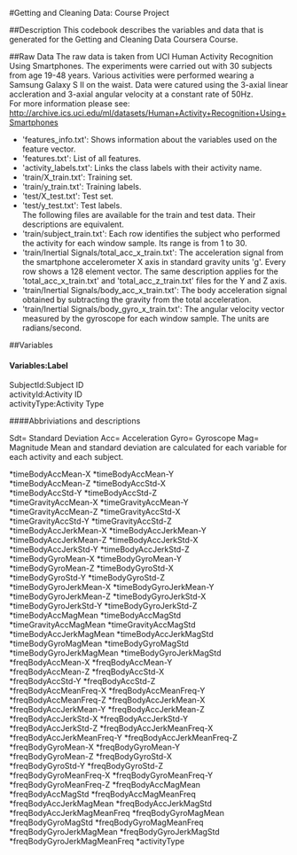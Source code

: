 #Getting and Cleaning Data: Course Project

##Description
This codebook describes the variables and data that is generated for the Getting and Cleaning Data Coursera Course.

##Raw Data
The raw data is taken from UCI Human Activity Recognition Using Smartphones. The experiments were carried out with 30 subjects from age 19-48 years.  Various activities were performed wearing a Samsung Galaxy S II on the waist.  Data were catured using the 3-axial linear accleration and 3-axial angular velocity at a constant rate of 50Hz.  
For more information please see:
http://archive.ics.uci.edu/ml/datasets/Human+Activity+Recognition+Using+Smartphones

- 'features_info.txt': Shows information about the variables used on the feature vector. <br/>
- 'features.txt': List of all features. <br/>
- 'activity_labels.txt': Links the class labels with their activity name.  <br/>
- 'train/X_train.txt': Training set.<br/>
- 'train/y_train.txt': Training labels.<br/>
- 'test/X_test.txt': Test set.<br/>
- 'test/y_test.txt': Test labels.<br/>
The following files are available for the train and test data. Their descriptions are equivalent. <br/>
- 'train/subject_train.txt': Each row identifies the subject who performed the activity for each window sample. Its range is from 1 to 30. <br/>
- 'train/Inertial Signals/total_acc_x_train.txt': The acceleration signal from the smartphone accelerometer X axis in standard gravity units 'g'. Every row shows a 128 element vector. The same description applies for the 'total_acc_x_train.txt' and 'total_acc_z_train.txt' files for the Y and Z axis. <br/>
- 'train/Inertial Signals/body_acc_x_train.txt': The body acceleration signal obtained by subtracting the gravity from the total acceleration. <br/>
- 'train/Inertial Signals/body_gyro_x_train.txt': The angular velocity vector measured by the gyroscope for each window sample. The units are radians/second. <br/>

##Variables

#### Variables:Label			
 SubjectId:Subject ID          
 activityId:Activity ID 	
 activityType:Activity Type	

####Abbriviations and descriptions <br/>

Sdt= Standard Deviation
Acc= Acceleration
Gyro= Gyroscope
Mag= Magnitude
Mean and standard deviation are calculated for each variable for each activity and each subject.

*timeBodyAccMean-X           *timeBodyAccMean-Y          
*timeBodyAccMean-Z           *timeBodyAccStd-X           
*timeBodyAccStd-Y            *timeBodyAccStd-Z           
*timeGravityAccMean-X        *timeGravityAccMean-Y       
*timeGravityAccMean-Z        *timeGravityAccStd-X        
*timeGravityAccStd-Y         *timeGravityAccStd-Z        
*timeBodyAccJerkMean-X       *timeBodyAccJerkMean-Y      
*timeBodyAccJerkMean-Z       *timeBodyAccJerkStd-X       
*timeBodyAccJerkStd-Y        *timeBodyAccJerkStd-Z       
*timeBodyGyroMean-X          *timeBodyGyroMean-Y         
*timeBodyGyroMean-Z          *timeBodyGyroStd-X          
*timeBodyGyroStd-Y           *timeBodyGyroStd-Z          
*timeBodyGyroJerkMean-X      *timeBodyGyroJerkMean-Y     
*timeBodyGyroJerkMean-Z      *timeBodyGyroJerkStd-X      
*timeBodyGyroJerkStd-Y       *timeBodyGyroJerkStd-Z      
*timeBodyAccMagMean          *timeBodyAccMagStd          
*timeGravityAccMagMean       *timeGravityAccMagStd       
*timeBodyAccJerkMagMean      *timeBodyAccJerkMagStd      
*timeBodyGyroMagMean         *timeBodyGyroMagStd         
*timeBodyGyroJerkMagMean     *timeBodyGyroJerkMagStd     
*freqBodyAccMean-X           *freqBodyAccMean-Y          
*freqBodyAccMean-Z           *freqBodyAccStd-X           
*freqBodyAccStd-Y            *freqBodyAccStd-Z           
*freqBodyAccMeanFreq-X       *freqBodyAccMeanFreq-Y      
*freqBodyAccMeanFreq-Z       *freqBodyAccJerkMean-X      
*freqBodyAccJerkMean-Y       *freqBodyAccJerkMean-Z      
*freqBodyAccJerkStd-X        *freqBodyAccJerkStd-Y       
*freqBodyAccJerkStd-Z        *freqBodyAccJerkMeanFreq-X  
*freqBodyAccJerkMeanFreq-Y   *freqBodyAccJerkMeanFreq-Z  
*freqBodyGyroMean-X          *freqBodyGyroMean-Y         
*freqBodyGyroMean-Z          *freqBodyGyroStd-X          
*freqBodyGyroStd-Y           *freqBodyGyroStd-Z          
*freqBodyGyroMeanFreq-X      *freqBodyGyroMeanFreq-Y     
*freqBodyGyroMeanFreq-Z      *freqBodyAccMagMean         
*freqBodyAccMagStd           *freqBodyAccMagMeanFreq     
*freqBodyAccJerkMagMean      *freqBodyAccJerkMagStd      
*freqBodyAccJerkMagMeanFreq  *freqBodyGyroMagMean        
*freqBodyGyroMagStd          *freqBodyGyroMagMeanFreq    
*freqBodyGyroJerkMagMean     *freqBodyGyroJerkMagStd     
*freqBodyGyroJerkMagMeanFreq *activityType   
